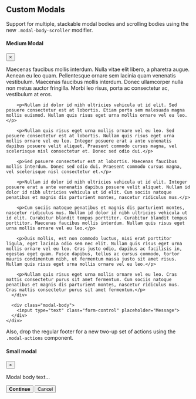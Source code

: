 ## Custom Modals

Support for multiple, stackable modal bodies and scrolling bodies using the new `.modal-body-scroller` modifier.


<div class="modal">
  <div class="modal-dialog modal-md">
    <div class="modal-content">
      <div class="modal-header">
        <h4 class="modal-title">Medium Modal</h4>
        <button type="button" class="close" data-dismiss="modal" aria-label="Close"><span aria-hidden="true">&times;</span></button>
      </div>
      <div class="modal-body modal-body-scroller">
        <p>Maecenas faucibus mollis interdum. Nulla vitae elit libero, a pharetra augue. Aenean eu leo quam. Pellentesque ornare sem lacinia quam venenatis vestibulum. Maecenas faucibus mollis interdum. Donec ullamcorper nulla non metus auctor fringilla. Morbi leo risus, porta ac consectetur ac, vestibulum at eros.</p>

        <p>Nullam id dolor id nibh ultricies vehicula ut id elit. Sed posuere consectetur est at lobortis. Etiam porta sem malesuada magna mollis euismod. Nullam quis risus eget urna mollis ornare vel eu leo.</p>

        <p>Nullam quis risus eget urna mollis ornare vel eu leo. Sed posuere consectetur est at lobortis. Nullam quis risus eget urna mollis ornare vel eu leo. Integer posuere erat a ante venenatis dapibus posuere velit aliquet. Praesent commodo cursus magna, vel scelerisque nisl consectetur et. Donec sed odio dui.</p>

        <p>Sed posuere consectetur est at lobortis. Maecenas faucibus mollis interdum. Donec sed odio dui. Praesent commodo cursus magna, vel scelerisque nisl consectetur et.</p>

        <p>Nullam id dolor id nibh ultricies vehicula ut id elit. Integer posuere erat a ante venenatis dapibus posuere velit aliquet. Nullam id dolor id nibh ultricies vehicula ut id elit. Cum sociis natoque penatibus et magnis dis parturient montes, nascetur ridiculus mus.</p>

        <p>Cum sociis natoque penatibus et magnis dis parturient montes, nascetur ridiculus mus. Nullam id dolor id nibh ultricies vehicula ut id elit. Curabitur blandit tempus porttitor. Curabitur blandit tempus porttitor. Maecenas faucibus mollis interdum. Nullam quis risus eget urna mollis ornare vel eu leo.</p>

        <p>Duis mollis, est non commodo luctus, nisi erat porttitor ligula, eget lacinia odio sem nec elit. Nullam quis risus eget urna mollis ornare vel eu leo. Cras justo odio, dapibus ac facilisis in, egestas eget quam. Fusce dapibus, tellus ac cursus commodo, tortor mauris condimentum nibh, ut fermentum massa justo sit amet risus. Nullam quis risus eget urna mollis ornare vel eu leo.</p>

        <p>Nullam quis risus eget urna mollis ornare vel eu leo. Cras mattis consectetur purus sit amet fermentum. Cum sociis natoque penatibus et magnis dis parturient montes, nascetur ridiculus mus. Cras mattis consectetur purus sit amet fermentum.</p>
      </div>

      <div class="modal-body">
        <input type="text" class="form-control" placeholder="Message">
      </div>
    </div>
  </div>
</div>


Also, drop the regular footer for a new two-up set of actions using the `.modal-actions` component.


<div class="modal">
  <div class="modal-dialog modal-sm">
    <div class="modal-content">
      <div class="modal-header">
        <h4 class="modal-title">Small modal</h4>
        <button type="button" class="close" data-dismiss="modal" aria-label="Close"><span aria-hidden="true">&times;</span></button>
      </div>
      <div class="modal-body">
        <p>Modal body text...</p>
      </div>
      <div class="modal-actions">
        <button type="button" class="btn-link modal-action" data-dismiss="modal">
          <strong>Continue</strong>
        </button>
        <button type="button" class="btn-link modal-action" data-dismiss="modal">Cancel</button>
      </div>
    </div>
  </div>
</div>

